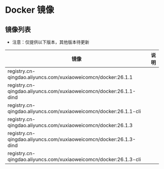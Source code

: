 # Docker 镜像

## 镜像列表

- 注意：仅提供以下版本，其他版本待更新

| 镜像                                                                 | 说明 |
|--------------------------------------------------------------------|----|
| registry.cn-qingdao.aliyuncs.com/xuxiaoweicomcn/docker:26.1.1      |    |
| registry.cn-qingdao.aliyuncs.com/xuxiaoweicomcn/docker:26.1.1-dind |    |
| registry.cn-qingdao.aliyuncs.com/xuxiaoweicomcn/docker:26.1.1-cli  |    |
| registry.cn-qingdao.aliyuncs.com/xuxiaoweicomcn/docker:26.1.3      |    |
| registry.cn-qingdao.aliyuncs.com/xuxiaoweicomcn/docker:26.1.3-dind |    |
| registry.cn-qingdao.aliyuncs.com/xuxiaoweicomcn/docker:26.1.3-cli  |    |
